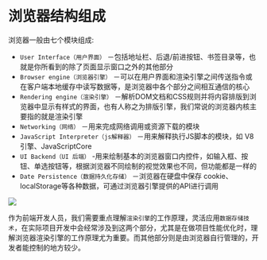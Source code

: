 # 浏览器结构组成
浏览器一般由七个模块组成:
* `User Interface（用户界面）` －包括地址栏、后退/前进按钮、书签目录等，也就是你所看到的除了页面显示窗口之外的其他部分
* `Browser engine（浏览器引擎）` －可以在用户界面和渲染引擎之间传送指令或在客户端本地缓存中读写数据等，是浏览器中各个部分之间相互通信的核心
* `Rendering engine（渲染引擎）` －解析DOM文档和CSS规则并将内容排版到浏览器中显示有样式的界面，也有人称之为排版引擎，我们常说的浏览器内核主要指的就是渲染引擎
* `Networking（网络）` －用来完成网络调用或资源下载的模块
* `JavaScript Interpreter（js解释器）` －用来解释执行JS脚本的模块，如 V8 引擎、JavaScriptCore
* `UI Backend（UI 后端）` -用来绘制基本的浏览器窗口内控件，如输入框、按钮、单选按钮等，根据浏览器不同绘制的视觉效果也不同，但功能都是一样的
* `Date Persistence（数据持久化存储）` －浏览器在硬盘中保存 cookie、localStorage等各种数据，可通过浏览器引擎提供的API进行调用  

![](https://user-gold-cdn.xitu.io/2017/11/1/81abbf6319b1ad27dd3914ad39c04cd4?imageView2/0/w/1280/h/960/format/webp/ignore-error/1)  

作为前端开发人员，我们需要重点理解`渲染引擎`的工作原理，灵活应用`数据存储技术`，在实际项目开发中会经常涉及到这两个部分，尤其是在做项目性能优化时，理解浏览器渲染引擎的工作原理尤为重要。而其他部分则是由浏览器自行管理的，开发者能控制的地方较少。
